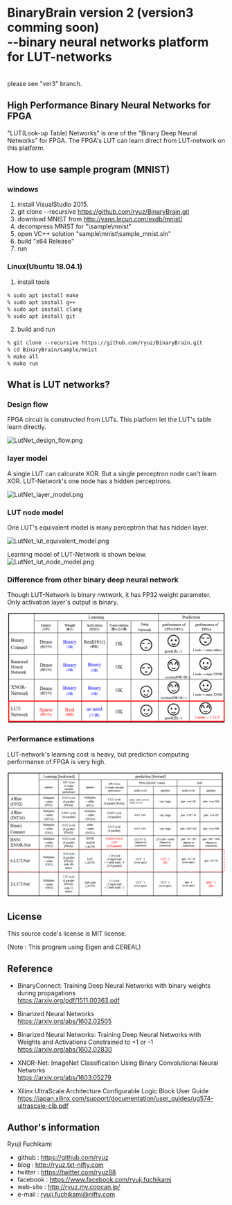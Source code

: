 ﻿# BinaryBrain  version 2 (version3 comming soon)<br>--binary neural networks platform for LUT-networks<br>
<br>
please see "ver3" branch.
<br>

## High Performance Binary Neural Networks for FPGA
"LUT(Look-up Table) Networks" is one of the "Binary Deep Neural Networks" for FPGA.
The FPGA's LUT can learn direct from LUT-network on this platform.

## How to use sample program (MNIST)
### windows
1. install VisualStudio 2015. 
2. git clone --recursive https://github.com/ryuz/BinaryBrain.git 
3. download MNIST from http://yann.lecun.com/exdb/mnist/
4. decompress MNIST for "\sample\mnist"
5. open VC++ solution "sample\mnist\sample_mnist.sln"
6. build "x64 Release"
7. run

### Linux(Ubuntu 18.04.1)
1. install tools 
```
% sudo apt install make
% sudo apt install g++
% sudo apt install clang
% sudo apt install git
```
2. build and run
```
% git clone --recursive https://github.com/ryuz/BinaryBrain.git
% cd BinaryBrain/sample/mnist
% make all
% make run
```


## What is LUT networks?
### Design flow
FPGA circuit is constructed from LUTs.
This platform let the LUT's table learn directly.

![LutNet_design_flow.png](documents/images/LutNet_design_flow.png "design flow")

### layer model
A single LUT can calcurate XOR. But a single perceptron node can't learn XOR.
LUT-Network's one node has a hidden perceptrons.

![LutNet_layer_model.png](documents/images/LutNet_layer_model.png "layer_model")

### LUT node model
One LUT's equivalent model is many perceptron that has hidden layer.

![LutNet_lut_equivalent_model.png](documents/images/LutNet_lut_equivalent_model.png "LUT node model")

Learning model of LUT-Network is shown below.
![LutNet_lut_node_model.png](documents/images/LutNet_node_model.png "LUT node model")

### Difference from other binary deep neural network
Though LUT-Network is binary nwtwork, it has FP32 weight parameter. Only activation layer's output is binary.


![difference_other_networks.png](documents/images/difference_other_networks.png "difference from other networks")

### Performance  estimations
LUT-network's learning cost is heavy, but prediction computing performanse of FPGA is very high.

![performance.png](documents/images/performance.png "parformance")

## License
This source code's license is MIT license.

(Note : This program using Eigen and CEREAL)

## Reference
- BinaryConnect: Training Deep Neural Networks with binary weights during propagations<br>
https://arxiv.org/pdf/1511.00363.pdf

- Binarized Neural Networks<br>
https://arxiv.org/abs/1602.02505

- Binarized Neural Networks: Training Deep Neural Networks with Weights and Activations Constrained to +1 or -1<br>
https://arxiv.org/abs/1602.02830

- XNOR-Net: ImageNet Classification Using Binary Convolutional Neural Networks<br>
https://arxiv.org/abs/1603.05279

- Xilinx UltraScale Architecture Configurable Logic Block User Guide<br>
https://japan.xilinx.com/support/documentation/user_guides/ug574-ultrascale-clb.pdf


## Author's information
Ryuji Fuchikami
- github : https://github.com/ryuz
- blog : http://ryuz.txt-nifty.com
- twitter : https://twitter.com/ryuz88
- facebook : https://www.facebook.com/ryuji.fuchikami
- web-site : http://ryuz.my.coocan.jp/
- e-mail : ryuji.fuchikami@nifty.com


